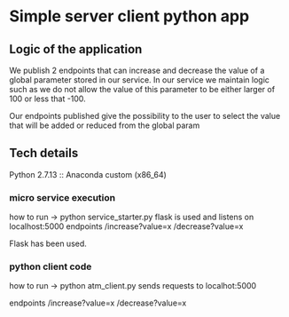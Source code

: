 # Simple server client python app



## Logic of the application 

We publish  2 endpoints that can increase and decrease the value of a global parameter stored in our service.
In our service we maintain logic such as we do not allow the value of this parameter to be either larger of 100 or less that -100.

Our endpoints published give the possibility to the user to select the value that will be added or reduced from the global param


## Tech details

Python 2.7.13 :: Anaconda custom (x86_64)

### micro service execution 
how to run -> python service_starter.py 
flask is used and listens on localhost:5000
endpoints
/increase?value=x
/decrease?value=x

Flask has been used.

### python client code 
how to run -> python atm_client.py 
sends requests to localhot:5000

endpoints
/increase?value=x
/decrease?value=x


